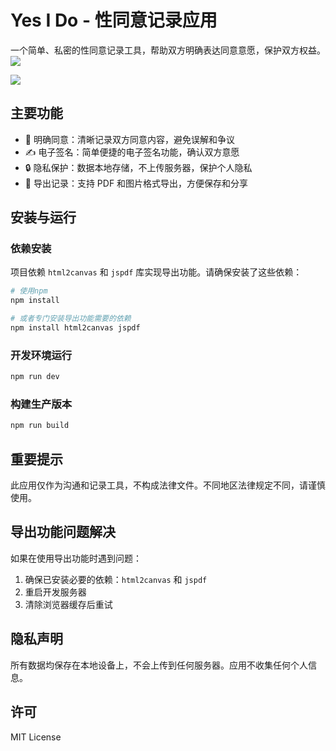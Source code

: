 # Yes I Do - 性同意记录应用

一个简单、私密的性同意记录工具，帮助双方明确表达同意意愿，保护双方权益。
![](http://pics.landcover100.com/i/2025/04/20/6804f7ea0bac0.png)

![](http://pics.landcover100.com/i/2025/04/20/6804f80243351.png)

## 主要功能

- 📝 明确同意：清晰记录双方同意内容，避免误解和争议
- ✍️ 电子签名：简单便捷的电子签名功能，确认双方意愿
- 🔒 隐私保护：数据本地存储，不上传服务器，保护个人隐私
- 📄 导出记录：支持 PDF 和图片格式导出，方便保存和分享

## 安装与运行

### 依赖安装

项目依赖 `html2canvas` 和 `jspdf` 库实现导出功能。请确保安装了这些依赖：

```bash
# 使用npm
npm install

# 或者专门安装导出功能需要的依赖
npm install html2canvas jspdf
```

### 开发环境运行

```bash
npm run dev
```

### 构建生产版本

```bash
npm run build
```

## 重要提示

此应用仅作为沟通和记录工具，不构成法律文件。不同地区法律规定不同，请谨慎使用。

## 导出功能问题解决

如果在使用导出功能时遇到问题：

1. 确保已安装必要的依赖：`html2canvas` 和 `jspdf`
2. 重启开发服务器
3. 清除浏览器缓存后重试

## 隐私声明

所有数据均保存在本地设备上，不会上传到任何服务器。应用不收集任何个人信息。

## 许可

MIT License
